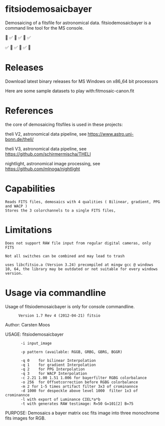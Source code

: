 # fitsiodemosaicbayer

Demosaicing of a fitsfile for astronomical data.
fitsiodemosaicbayer is a command line tool for the MS console. 

  :red_circle: :white_check_mark: :red_circle: :white_check_mark: :red_circle: :white_check_mark:
  
  :white_check_mark:  :large_blue_diamond: :white_check_mark:  :large_blue_diamond: :white_check_mark:  :large_blue_diamond:
# Releases

Download latest binary releases for MS Windows on x86_64 bit processors

Here are some sample datasets to play with:fitmosaic-canon.fit


# References

the core of demosaicing fitsfiles is used in these projects:

theli V2,  astronomical data pipeline,      see https://www.astro.uni-bonn.de/theli/

theli V3,  astronomical data pipeline,      see https://github.com/schirmermischa/THELI

nightlight, astronomical image processing,  see https://github.com/mlnoga/nightlight


# Capabilities

    Reads FITS files, demosaics with 4 qualities ( Bilinear, gradient, PPG and WACP )
    Stores the 3 colorchannels to a single FITS files,

# Limitations

    Does not support RAW file input from regular digital cameras, only FITS
    
    Not all switches can be combined and may lead to trash
    
    uses libcfitsio.a (Version 3.24) precompiled at mingw gcc @ windows 10, 64, the library may be outdated or not suitable for every windows version.
    

# Usage via commandline

Usage of fitsiodemosaicbayer is only for console commandline.

          Version 1.7 Rev 4 (2012-04-21) fitsio

  Author: Carsten Moos

  USAGE:  fitsiodemosaicbayer
  
           -i input_image
           
           -p pattern (available: RGGB, GRBG, GBRG, BGGR)
           
           -q 0    for bilinear Interpolation
           -q 1    for gradient Interpolation
           -q 2    for PPG Interpolation
           -q 3    for WACP Interpolation
           -c 2.21 1.00 1.51 1.006 for bayerfilter RGBG colorbalance
           -o 256  for Offsetcorrection before RGBG colorbalance
           -m 2 for 1-5 times artifact filter 3x3 of crominannce
           -d 1000 for despeckle above level 1000  filter 1x3 of crominannce
           -l with export of Luminance CIEL*a*b
           -t with generates RAW testimage: R=50 G=101[2] B=75
           
  PURPOSE: Demosaics a bayer matrix osc fits image into three monochrome fits images for RGB.
